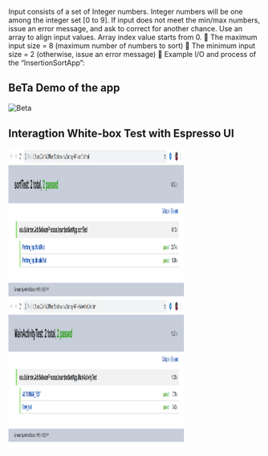Input consists of a set of Integer numbers. Integer numbers will be one among the
integer set [0 to 9]. If input does not meet the min/max numbers, issue an error
message, and ask to correct for another chance. Use an array to align input values. Array
index value starts from 0.
 The maximum input size = 8 (maximum number of numbers to sort)
 The minimum input size = 2 (otherwise, issue an error message)
 Example I/O and process of the “InsertionSortApp”:


##  BeTa Demo of the app
 <img src="https://github.com/Dpham181/Sorting-APP-/blob/master/beta.gif" alt="Beta" width="250" align="center" />


## Interagtion White-box Test with Espresso UI 

<img src="https://github.com/Dpham181/Sorting-APP-/blob/Dev-Branch/UI_TEST/sort.PNG" alt="sort" height ="300" width="350" align="center"/>
<img src="https://github.com/Dpham181/Sorting-APP-/blob/Dev-Branch/UI_TEST/maintest.PNG" alt="main" height ="300" width="350" align="center"/>
